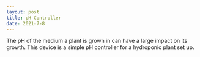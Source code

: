 ```yaml
---
layout: post
title: pH Controller
date: 2021-7-8
---
```


The pH of the medium a plant is grown in can have a large impact on its growth. This device is a simple pH controller for a hydroponic plant set up.
